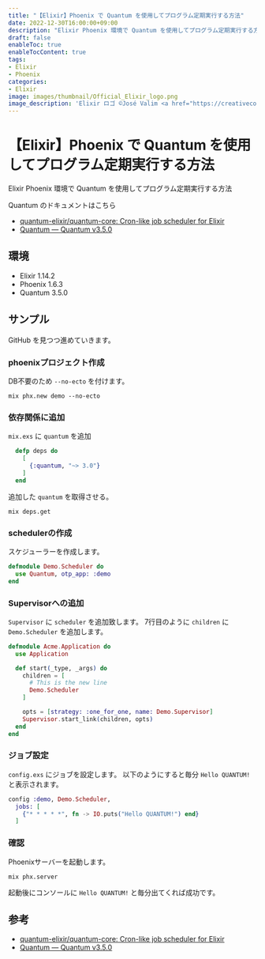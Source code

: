 ```yaml
---
title: "【Elixir】Phoenix で Quantum を使用してプログラム定期実行する方法"
date: 2022-12-30T16:00:00+09:00
description: "Elixir Phoenix 環境で Quantum を使用してプログラム定期実行する方法"
draft: false
enableToc: true
enableTocContent: true
tags: 
- Elixir
- Phoenix
categories: 
- Elixir
image: images/thumbnail/Official_Elixir_logo.png
image_description: 'Elixir ロゴ ©José Valim <a href="https://creativecommons.org/licenses/by-sa/4.0" target="_blank" rel="nofollow noopener">CC 表示-継承 4.0</a>'
---
```


# 【Elixir】Phoenix で Quantum を使用してプログラム定期実行する方法
Elixir Phoenix 環境で Quantum を使用してプログラム定期実行する方法

Quantum のドキュメントはこちら
* <a href="https://github.com/quantum-elixir/quantum-core" target="_blank" rel="nofollow noopener">quantum-elixir/quantum-core: Cron-like job scheduler for Elixir</a>
* <a href="https://hexdocs.pm/quantum/3.5.0/readme.html" target="_blank" rel="nofollow noopener">Quantum — Quantum v3.5.0</a>

## 環境
* Elixir 1.14.2
* Phoenix 1.6.3
* Quantum 3.5.0

## サンプル
GitHub を見つつ進めていきます。

### phoenixプロジェクト作成
DB不要のため `--no-ecto` を付けます。
```
mix phx.new demo --no-ecto
```

### 依存関係に追加
`mix.exs` に `quantum` を追加
```mix.exs {linenos=table,hl_lines=[3]}
  defp deps do
    [
      {:quantum, "~> 3.0"}
    ]
  end
```

追加した `quantum` を取得させる。
```
mix deps.get
```

### schedulerの作成
スケジューラーを作成します。
```lib/demo/scheduler.exs
defmodule Demo.Scheduler do
  use Quantum, otp_app: :demo
end
```


### Supervisorへの追加
`Supervisor` に `scheduler` を追加致します。
7行目のように `children` に `Demo.Scheduler` を追加します。
```lib/demo/application.ex {linenos=table,hl_lines=[6,7]}
defmodule Acme.Application do
  use Application

  def start(_type, _args) do
    children = [
      # This is the new line
      Demo.Scheduler
    ]

    opts = [strategy: :one_for_one, name: Demo.Supervisor]
    Supervisor.start_link(children, opts)
  end
end
```

### ジョブ設定
`config.exs` にジョブを設定します。
以下のようにすると毎分 `Hello QUANTUM!` と表示されます。
```config/config.exs
config :demo, Demo.Scheduler,
  jobs: [
    {"* * * * *", fn -> IO.puts("Hello QUANTUM!") end}
  ]
```

### 確認
Phoenixサーバーを起動します。
```
mix phx.server
```

起動後にコンソールに `Hello QUANTUM!` と毎分出てくれば成功です。

## 参考
* <a href="https://github.com/quantum-elixir/quantum-core" target="_blank" rel="nofollow noopener">quantum-elixir/quantum-core: Cron-like job scheduler for Elixir</a>
* <a href="https://hexdocs.pm/quantum/3.5.0/readme.html" target="_blank" rel="nofollow noopener">Quantum — Quantum v3.5.0</a>
